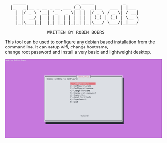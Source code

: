 <pre>
   _____                   _ _____           _
  |_   _|__ _ __ _ __ ___ (_)_   _|__   ___ | |___
    | |/ _ \ '__| '_ ` _ \| | | |/ _ \ / _ \| / __|
    | |  __/ |  | | | | | | | | | (_) | (_) | \__ \
    |_|\___|_|  |_| |_| |_|_| |_|\___/ \___/|_|___/

                WRITTEN BY ROBIN BOERS                   
</pre>

This tool can be used to configure any debian based
installation from the commandline. It can setup wifi, change hostname,  
change root password and install a very basic and lightweight desktop.

![screenshot](assets/screenshot.png)
